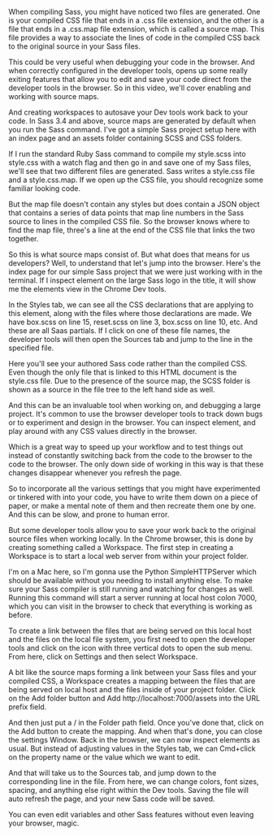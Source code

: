 When compiling Sass, you might have noticed two files are generated. One is your compiled CSS file that ends in a .css file extension, and the other is a file that ends in a .css.map file extension, which is called a source map. This file provides a way to associate the lines of code in the compiled CSS back to the original source in your Sass files.

This could be very useful when debugging your code in the browser. And when correctly configured in the developer tools, opens up some really exiting features that allow you to edit and save your code direct from the developer tools in the browser. So in this video, we'll cover enabling and working with source maps.

And creating workspaces to autosave your Dev tools work back to your code. In Sass 3.4 and above, source maps are generated by default when you run the Sass command. I've got a simple Sass project setup here with an index page and an assets folder containing SCSS and CSS folders.

If I run the standard Ruby Sass command to compile my style.scss into style.css with a watch flag and then go in and save one of my Sass files, we'll see that two different files are generated. Sass writes a style.css file and a style.css.map. If we open up the CSS file, you should recognize some familiar looking code.

But the map file doesn't contain any styles but does contain a JSON object that contains a series of data points that map line numbers in the Sass source to lines in the compiled CSS file. So the browser knows where to find the map file, three's a line at the end of the CSS file that links the two together.

So this is what source maps consist of. But what does that means for us developers? Well, to understand that let's jump into the browser. Here's the index page for our simple Sass project that we were just working with in the terminal. If I inspect element on the large Sass logo in the title, it will show me the elements view in the Chrome Dev tools.

In the Styles tab, we can see all the CSS declarations that are applying to this element, along with the files where those declarations are made. We have box.scss on line 15, reset.scss on line 3, box.scss on line 10, etc. And these are all Saas partials. If I click on one of these file names, the developer tools will then open the Sources tab and jump to the line in the specified file.

Here you'll see your authored Sass code rather than the compiled CSS. Even though the only file that is linked to this HTML document is the style.css file. Due to the presence of the source map, the SCSS folder is shown as a source in the file tree to the left hand side as well.

And this can be an invaluable tool when working on, and debugging a large project. It's common to use the browser developer tools to track down bugs or to experiment and design in the browser. You can inspect element, and play around with any CSS values directly in the browser.

Which is a great way to speed up your workflow and to test things out instead of constantly switching back from the code to the browser to the code to the browser. The only down side of working in this way is that these changes disappear whenever you refresh the page.

So to incorporate all the various settings that you might have experimented or tinkered with into your code, you have to write them down on a piece of paper, or make a mental note of them and then recreate them one by one. And this can be slow, and prone to human error.

But some developer tools allow you to save your work back to the original source files when working locally. In the Chrome browser, this is done by creating something called a Workspace. The first step in creating a Workspace is to start a local web server from within your project folder.

I'm on a Mac here, so I'm gonna use the Python SimpleHTTPServer which should be available without you needing to install anything else. To make sure your Sass compiler is still running and watching for changes as well. Running this command will start a server running at local host colon 7000, which you can visit in the browser to check that everything is working as before.

To create a link between the files that are being served on this local host and the files on the local file system, you first need to open the developer tools and click on the icon with three vertical dots to open the sub menu. From here, click on Settings and then select Workspace.

A bit like the source maps forming a link between your Sass files and your compiled CSS, a Workspace creates a mapping between the files that are being served on local host and the files inside of your project folder. Click on the Add folder button and Add http://localhost:7000/assets into the URL prefix field.

And then just put a / in the Folder path field. Once you've done that, click on the Add button to create the mapping. And when that's done, you can close the settings Window. Back in the browser, we can now inspect elements as usual. But instead of adjusting values in the Styles tab, we can Cmd+click on the property name or the value which we want to edit.

And that will take us to the Sources tab, and jump down to the corresponding line in the file. From here, we can change colors, font sizes, spacing, and anything else right within the Dev tools. Saving the file will auto refresh the page, and your new Sass code will be saved.

You can even edit variables and other Sass features without even leaving your browser, magic.

